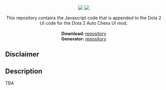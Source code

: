 
<p align="center">  
 <a href="https://opensource.org/licenses/MIT"><img src="https://img.shields.io/badge/license-MIT-blue.svg"></a>
 <a href="https://www.paypal.com/cgi-bin/webscr?cmd=_s-xclick&hosted_button_id=2UKM4JREAPTBG"><img src="https://img.shields.io/badge/buy%20me%20some-candy-yellow.svg"></a>
 
</p>

<p align="center">
  This repository contains the Javascript code that is appended to the Dota 2 UI code for the Dota 2 Auto Chess UI mod. <br> <br>
  <span><strong>Download: </strong><a href="https://github.com/auto-chess-ui-mod/download">repository</a></span><br>
  <span><strong>Generator: </strong><a href="https://github.com/auto-chess-ui-mod/generator ">repository </a></span>
</p>

## Disclaimer

## Description

TBA
